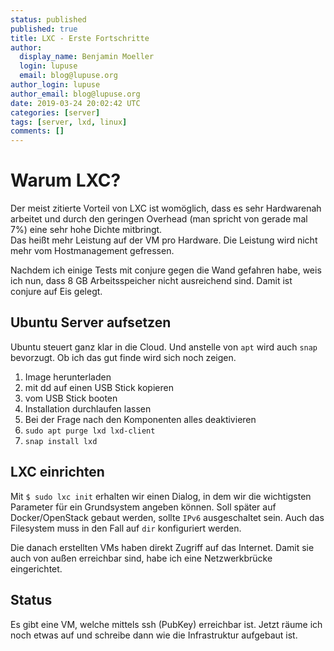 ```yaml
---
status: published
published: true
title: LXC - Erste Fortschritte
author:
  display_name: Benjamin Moeller
  login: lupuse
  email: blog@lupuse.org
author_login: lupuse
author_email: blog@lupuse.org
date: 2019-03-24 20:02:42 UTC
categories: [server]
tags: [server, lxd, linux]
comments: []
---
```


# Warum LXC?
Der meist zitierte Vorteil von LXC ist womöglich, dass es sehr Hardwarenah arbeitet und durch den geringen Overhead (man spricht von gerade mal 7%) eine sehr hohe Dichte mitbringt.  
Das heißt mehr Leistung auf der VM pro Hardware. Die Leistung wird nicht mehr vom Hostmanagement gefressen.

Nachdem ich einige Tests mit conjure gegen die Wand gefahren habe, weis ich nun, dass 8 GB Arbeitsspeicher nicht ausreichend sind. Damit ist conjure auf Eis gelegt.

## Ubuntu Server aufsetzen
Ubuntu steuert ganz klar in die Cloud. Und anstelle von `apt` wird auch `snap` bevorzugt. Ob ich das gut finde wird sich noch zeigen.
1. Image herunterladen
2. mit dd auf einen USB Stick kopieren
3. vom USB Stick booten
4. Installation durchlaufen lassen
5. Bei der Frage nach den Komponenten alles deaktivieren
6. `sudo apt purge lxd lxd-client`
7. `snap install lxd`

## LXC einrichten
Mit `$ sudo lxc init` erhalten wir einen Dialog, in dem wir die wichtigsten Parameter für ein Grundsystem angeben können. Soll später auf Docker/OpenStack gebaut werden, sollte `IPv6` ausgeschaltet sein. Auch das Filesystem muss in den Fall auf `dir` konfiguriert werden.

Die danach erstellten VMs haben direkt Zugriff auf das Internet. Damit sie auch von außen erreichbar sind, habe ich eine Netzwerkbrücke eingerichtet.

## Status
Es gibt eine VM, welche mittels ssh (PubKey) erreichbar ist. Jetzt räume ich noch etwas auf und schreibe dann wie die Infrastruktur aufgebaut ist.